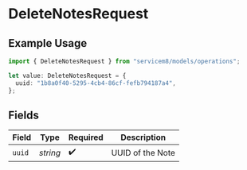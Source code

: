 # DeleteNotesRequest

## Example Usage

```typescript
import { DeleteNotesRequest } from "servicem8/models/operations";

let value: DeleteNotesRequest = {
  uuid: "1b8a0f40-5295-4cb4-86cf-fefb794187a4",
};
```

## Fields

| Field              | Type               | Required           | Description        |
| ------------------ | ------------------ | ------------------ | ------------------ |
| `uuid`             | *string*           | :heavy_check_mark: | UUID of the Note   |